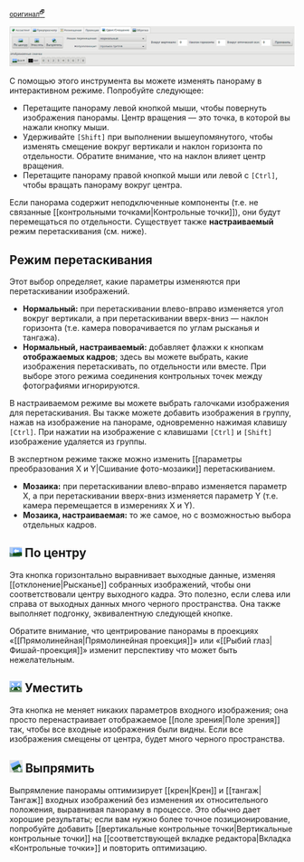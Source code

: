 <small>[оригинал<sup>🗗</sup>](https://wiki.panotools.org/Hugin_move_drag_tab)</small>

![Вкладка «Сдвиг/Смещение»](img/move-drag-tab.png)

С помощью этого инструмента вы можете изменять панораму в интерактивном режиме. Попробуйте следующее:

* Перетащите панораму левой кнопкой мыши, чтобы повернуть изображения панорамы. Центр вращения — это точка, в которой вы нажали кнопку мыши.
* Удерживайте `[Shift]` при выполнении вышеупомянутого, чтобы изменять смещение вокруг вертикали и наклон горизонта по отдельности. Обратите внимание, что на наклон влияет центр вращения.
* Перетащите панораму правой кнопкой мыши или левой с `[Ctrl]`, чтобы вращать панораму вокруг центра.

Если панорама содержит неподключенные компоненты (т.е. не связанные [[контрольными точками|Контрольные точки]]), они будут перемещаться по отдельности. Существует также **настраиваемый** режим перетаскивания (см. ниже).

## Режим перетаскивания

Этот выбор определяет, какие параметры изменяются при перетаскивании изображений.

* **Нормальный:** при перетаскивании влево-вправо изменяется угол вокруг вертикали, а при перетаскивании вверх-вниз — наклон горизонта (т.е. камера поворачивается по углам рысканья и тангажа).
* **Нормальный, настраиваемый:** добавляет флажки к кнопкам **отображаемых кадров**; здесь вы можете выбрать, какие изображения перетаскивать, по отдельности или вместе. При выборе этого режима соединения контрольных точек между фотографиями игнорируются.

В настраиваемом режиме вы можете выбрать галочками изображения для перетаскивания. Вы также можете добавить изображения в группу, нажав на изображение на панораме, одновременно нажимая клавишу `[Ctrl]`. При нажатии на изображение с клавишами `[Ctrl]` и `[Shift]` изображение удаляется из группы.

В экспертном режиме также можно изменить [[параметры преобразования X и Y|Сшивание фото-мозаики]] перетаскиванием.

* **Мозаика:** при перетаскивании влево-вправо изменяется параметр X, а при перетаскивании вверх-вниз изменяется параметр Y (т.е. камера перемещается в измерениях X и Y).
* **Мозаика, настраиваемая:** то же самое, но с возможностью выбора отдельных кадров.

## ![Центрирование](img/md-center.png) По центру

Эта кнопка горизонтально выравнивает выходные данные, изменяя [[отклонение|Рысканье]] собранных изображений, чтобы они соответствовали центру выходного кадра. Это полезно, если слева или справа от выходных данных много черного пространства. Она также выполняет подгонку, эквивалентную следующей кнопке.

Обратите внимание, что центрирование панорамы в проекциях «[[Прямолинейная|Прямолинейная проекция]]» или «[[Рыбий глаз|Фишай-проекция]]» изменит перспективу что может быть нежелательным.

## ![Уместить](img/fit.png) Уместить

Эта кнопка не меняет никаких параметров входного изображения; она просто перенастраивает отображаемое [[поле зрения|Поле зрения]] так, чтобы все входные изображения были видны. Если все изображения смещены от центра, будет много черного пространства.

## ![Выпрямить](img/straighten.png) Выпрямить

Выпрямление панорамы оптимизирует [[крен|Крен]] и [[тангаж|Тангаж]] входных изображений без изменения их относительного положения, выравнивая панораму в процессе. Это обычно дает хорошие результаты; если вам нужно более точное позиционирование, попробуйте добавить [[вертикальные контрольные точки|Вертикальные контрольные точки]] на [[соответствующей вкладке редактора|Вкладка «Контрольные точки»]] и повторить оптимизацию.


